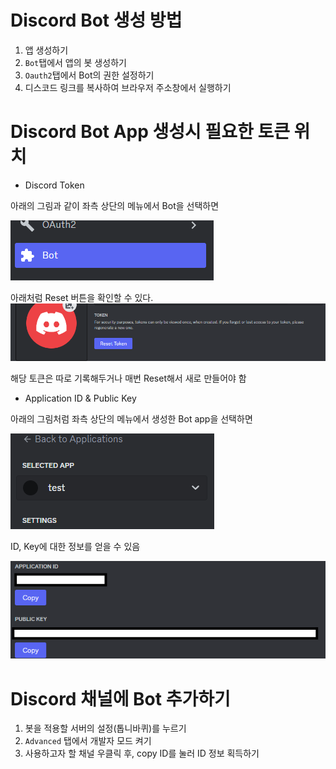 # Discord Bot 생성 방법
1. 앱 생성하기
2. `Bot`탭에서 앱의 봇 생성하기
3. `Oauth2`탭에서 Bot의 권한 설정하기
4. 디스코드 링크를 복사하여 브라우저 주소창에서 실행하기

# Discord Bot App 생성시 필요한 토큰 위치
* Discord Token

아래의 그림과 같이 좌측 상단의 메뉴에서 Bot을 선택하면

![](images/2023-05-01-08-09-32.png)

아래처럼 Reset 버튼을 확인할 수 있다.
![](images/2023-05-01-08-09-43.png)

해당 토큰은 따로 기록해두거나 매번 Reset해서 새로 만들어야 함

* Application ID & Public Key

아래의 그림처럼 좌측 상단의 메뉴에서 생성한 Bot app을 선택하면

  ![](images/2023-05-01-08-11-02.png)

ID, Key에 대한 정보를 얻을 수 있음

  ![](images/2023-05-01-08-12-54.png)
  
 
# Discord 채널에 Bot 추가하기
1. 봇을 적용할 서버의 설정(톱니바퀴)를 누르기
2. `Advanced` 탭에서 개발자 모드 켜기
3. 사용하고자 할 채널 우클릭 후, copy ID를 눌러 ID 정보 획득하기
